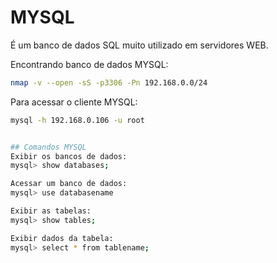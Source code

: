 # MYSQL

É um banco de dados SQL muito utilizado em servidores WEB.

Encontrando banco de dados MYSQL:
```bash
nmap -v --open -sS -p3306 -Pn 192.168.0.0/24
```

Para acessar o cliente MYSQL:
```bash
mysql -h 192.168.0.106 -u root


## Comandos MYSQL
Exibir os bancos de dados:
mysql> show databases;

Acessar um banco de dados:
mysql> use databasename

Exibir as tabelas:
mysql> show tables;

Exibir dados da tabela:
mysql> select * from tablename;
